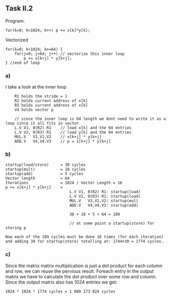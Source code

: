 ## Task II.2

Program:
    
    for(k=0; k<1024; k++) p += x[k]*y[k];

Vectorized

    for(k=0; k<1024; k+=64) {
        for(j=0; j<64; j++) // vectorize this inner loop
            p += x[k+j] * y[k+j];
    } //end of loop


### a)

I take a look at the inner loop

        R1 holds the stride = 1
        R2 holds current address of x[k]
        R3 holds current address of x[k]
        V4 holds vector p
        
        // since the inner loop is 64 length we dont need to write it as a loop since it all fits in vector
        L.V V1, 0(R2) R1    // load x[k] and the 64 entries 
        L.V V2, 0(R3) R1    // load y[k] and the 64 entries 
        MUL.V   V3,V1,V2    // x[k+j] * y[k+j] 
        ADD.V   V4,V4,V3    // p = x[k+j] * y[k+j]

### b)

    startup(load/store)     = 30 cycles
    startup(mult)           = 10 cycles
    startup(add)            = 5 cycles
    Vector length           = 64
    Iterations              = 1024 / Vector Length = 16
    p += x[k+j] * y[k+j]    = 
                                L.V V1, 0(R2) R1: startup(load)
                                L.V V2, 0(R3) R1: startup(load)
                                MUL.V   V3,V1,V2: startup(mul)
                                ADD.V   V4,V4,V3: startup(add)
                                
                                30 + 10 + 5 + 64 = 109

                                // at some point a startup(store) for storing p

    Now each of the 109 cycles must be done 16 times (for each iteration) and adding 30 for startup(store) totalling at: 1744+30 = 1774 cycles.

### c)
Since the matrix matrix multiplication is just a dot product for each column and row, we can reuse the pervious result.
Foreach entry in the output matrix we have to calculate the dot product over some row and column. Since the output matrix also has 1024 entries we get: 
    
    1024 * 1024 * 1774 cycles = 1 860 173 824 cycles
    
